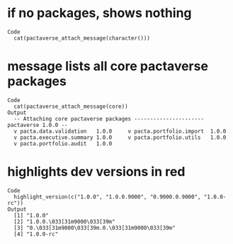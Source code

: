 # if no packages, shows nothing

    Code
      cat(pactaverse_attach_message(character()))

# message lists all core pactaverse packages

    Code
      cat(pactaverse_attach_message(core))
    Output
      -- Attaching core pactaverse packages ---------------------- pactaverse 1.0.0 --
      v pacta.data.validation   1.0.0     v pacta.portfolio.import  1.0.0
      v pacta.executive.summary 1.0.0     v pacta.portfolio.utils   1.0.0
      v pacta.portfolio.audit   1.0.0     

# highlights dev versions in red

    Code
      highlight_version(c("1.0.0", "1.0.0.9000", "0.9000.0.9000", "1.0.0-rc"))
    Output
      [1] "1.0.0"                                        
      [2] "1.0.0.\033[31m9000\033[39m"                   
      [3] "0.\033[31m9000\033[39m.0.\033[31m9000\033[39m"
      [4] "1.0.0-rc"                                     

